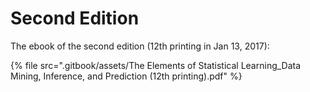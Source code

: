 # Second Edition

The ebook of the second edition (12th printing in Jan 13, 2017):

{% file src=".gitbook/assets/The Elements of Statistical Learning_Data Mining, Inference, and Prediction (12th printing).pdf" %}
